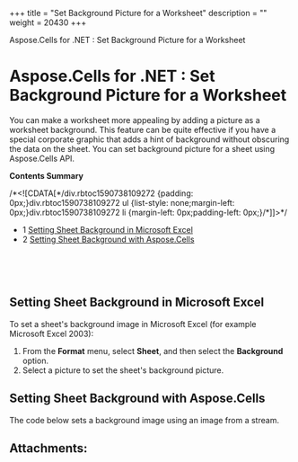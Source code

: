 +++
title = "Set Background Picture for a Worksheet" 
description = "" 
weight = 20430 
+++

Aspose.Cells for .NET : Set Background Picture for a Worksheet  

# Aspose.Cells for .NET : Set Background Picture for a Worksheet


You can make a worksheet more appealing by adding a picture as a worksheet background. This feature can be quite effective if you have a special corporate graphic that adds a hint of background without obscuring the data on the sheet. You can set background picture for a sheet using Aspose.Cells API.

**Contents Summary**

/\*<!\[CDATA\[\*/div.rbtoc1590738109272 {padding: 0px;}div.rbtoc1590738109272 ul {list-style: none;margin-left: 0px;}div.rbtoc1590738109272 li {margin-left: 0px;padding-left: 0px;}/\*\]\]>\*/

*   1 [Setting Sheet Background in Microsoft Excel](#SetBackgroundPictureforaWorksheet-SettingSheetBackgroundinMicrosoftExcel)
*   2 [Setting Sheet Background with Aspose.Cells](#SetBackgroundPictureforaWorksheet-SettingSheetBackgroundwithAspose.Cells)

 

 

## Setting Sheet Background in Microsoft Excel

To set a sheet's background image in Microsoft Excel (for example Microsoft Excel 2003):

1.  From the **Format** menu, select **Sheet**, and then select the **Background** option.
2.  Select a picture to set the sheet's background picture.

## Setting Sheet Background with Aspose.Cells

The code below sets a background image using an image from a stream.

## Attachments:


